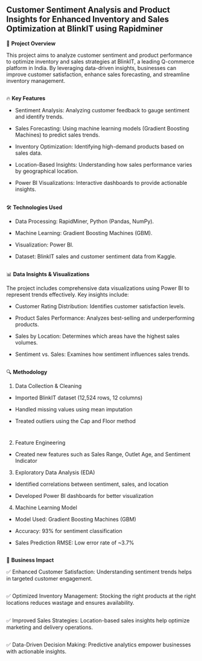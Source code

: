 ## Customer Sentiment Analysis and Product Insights for Enhanced Inventory and Sales Optimization at BlinkIT using Rapidminer

📌 __Project Overview__

This project aims to analyze customer sentiment and product performance to optimize inventory and sales strategies at BlinkIT, a leading Q-commerce platform in India. By leveraging data-driven insights, businesses can improve customer satisfaction, enhance sales forecasting, and streamline inventory management.
##

🔥 __Key Features__

* Sentiment Analysis: Analyzing customer feedback to gauge sentiment and identify trends.

* Sales Forecasting: Using machine learning models (Gradient Boosting Machines) to predict sales trends.

* Inventory Optimization: Identifying high-demand products based on sales data.

* Location-Based Insights: Understanding how sales performance varies by geographical location.

* Power BI Visualizations: Interactive dashboards to provide actionable insights.
##
🛠️ __Technologies Used__

* Data Processing: RapidMiner, Python (Pandas, NumPy).

* Machine Learning: Gradient Boosting Machines (GBM).

* Visualization: Power BI.

* Dataset: BlinkIT sales and customer sentiment data from Kaggle.

##
📊 __Data Insights & Visualizations__

The project includes comprehensive data visualizations using Power BI to represent trends effectively. Key insights include:

* Customer Rating Distribution: Identifies customer satisfaction levels.

* Product Sales Performance: Analyzes best-selling and underperforming products.

* Sales by Location: Determines which areas have the highest sales volumes.

* Sentiment vs. Sales: Examines how sentiment influences sales trends.

##
🔍 __Methodology__

1. Data Collection & Cleaning

*   Imported BlinkIT dataset (12,524 rows, 12 columns)

*   Handled missing values using mean imputation

 *  Treated outliers using the Cap and Floor method
#
2. Feature Engineering

  * Created new features such as Sales Range, Outlet Age, and Sentiment Indicator

3. Exploratory Data Analysis (EDA)

* Identified correlations between sentiment, sales, and location

* Developed Power BI dashboards for better visualization

4. Machine Learning Model

* Model Used: Gradient Boosting Machines (GBM)

* Accuracy: 93% for sentiment classification

* Sales Prediction RMSE: Low error rate of ~3.7%
##
🎯 __Business Impact__

✅ Enhanced Customer Satisfaction: Understanding sentiment trends helps in targeted customer engagement.
##
✅ Optimized Inventory Management: Stocking the right products at the right locations reduces wastage and ensures 
availability.
##
✅ Improved Sales Strategies: Location-based sales insights help optimize marketing and delivery operations.
##
✅ Data-Driven Decision Making: Predictive analytics empower businesses with actionable insights.
